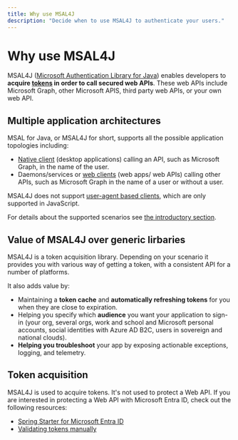 ```yaml
---
title: Why use MSAL4J
description: "Decide when to use MSAL4J to authenticate your users."
---
```


# Why use MSAL4J

MSAL4J ([Microsoft Authentication Library for Java](https://github.com/AzureAD/microsoft-authentication-library-for-java)) enables developers to **acquire [tokens](/azure/active-directory/develop/active-directory-dev-glossary#security-token) in order to call secured web APIs**. These web APIs include Microsoft Graph, other Microsoft APIS, third party web APIs, or your own web API.

## Multiple application architectures

MSAL for Java, or MSAL4J for short, supports all the possible application topologies including:

- [Native client](/azure/active-directory/develop/active-directory-dev-glossary#native-client)  (desktop applications) calling an API, such as Microsoft Graph, in the name of the user.
- Daemons/services or [web clients](/azure/active-directory/develop/active-directory-dev-glossary#web-client)  (web apps/ web APIs) calling other APIs, such as Microsoft Graph in the name of a user or without a user.

MSAL4J does not support [user-agent based clients](/azure/active-directory/develop/active-directory-dev-glossary#user-agent-based-client), which are only supported in JavaScript.

For details about the supported scenarios see [the introductory section](../index.md#msal-java-scenarios).

## Value of MSAL4J over generic lirbaries

MSAL4J is a token acquisition library. Depending on your scenario it provides you with various way of getting a token, with a consistent API for a number of platforms.

It also adds value by:

- Maintaining a **token cache** and **automatically refreshing tokens** for you when they are close to expiration.
- Helping you specify which **audience** you want your application to sign-in (your org, several orgs, work and school and Microsoft personal accounts, social identities with Azure AD B2C, users in sovereign and national clouds).
- **Helping you troubleshoot** your app by exposing actionable exceptions, logging, and telemetry.

## Token acquisition

MSAL4J is used to acquire tokens. It's not used to protect a Web API. If you are interested in protecting a Web API with Microsoft Entra ID, check out the following resources:

- [Spring Starter for Microsoft Entra ID](/azure/developer/java/spring-framework/spring-boot-starter-for-azure-active-directory-developer-guide?tabs=SpringCloudAzure4x)
- [Validating tokens manually](/azure/active-directory/develop/access-tokens#validating-tokens)
